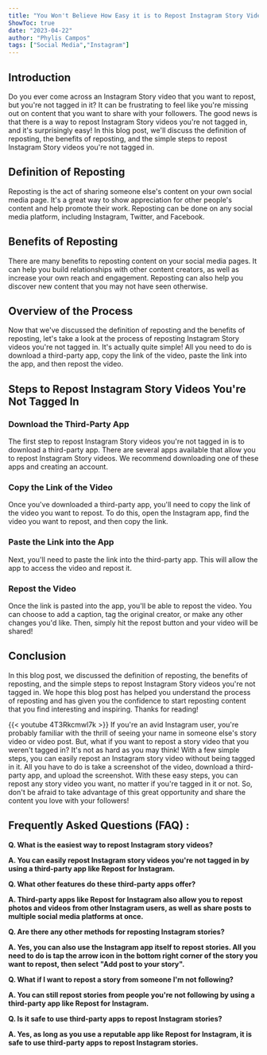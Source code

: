 ```yaml
---
title: "You Won't Believe How Easy it is to Repost Instagram Story Videos You're Not Tagged In!"
ShowToc: true 
date: "2023-04-22"
author: "Phylis Campos" 
tags: ["Social Media","Instagram"]
---
```

## Introduction
Do you ever come across an Instagram Story video that you want to repost, but you're not tagged in it? It can be frustrating to feel like you're missing out on content that you want to share with your followers. The good news is that there is a way to repost Instagram Story videos you're not tagged in, and it's surprisingly easy! In this blog post, we'll discuss the definition of reposting, the benefits of reposting, and the simple steps to repost Instagram Story videos you're not tagged in.

## Definition of Reposting
Reposting is the act of sharing someone else's content on your own social media page. It's a great way to show appreciation for other people's content and help promote their work. Reposting can be done on any social media platform, including Instagram, Twitter, and Facebook.

## Benefits of Reposting
There are many benefits to reposting content on your social media pages. It can help you build relationships with other content creators, as well as increase your own reach and engagement. Reposting can also help you discover new content that you may not have seen otherwise.

## Overview of the Process
Now that we've discussed the definition of reposting and the benefits of reposting, let's take a look at the process of reposting Instagram Story videos you're not tagged in. It's actually quite simple! All you need to do is download a third-party app, copy the link of the video, paste the link into the app, and then repost the video.

## Steps to Repost Instagram Story Videos You're Not Tagged In

### Download the Third-Party App
The first step to repost Instagram Story videos you're not tagged in is to download a third-party app. There are several apps available that allow you to repost Instagram Story videos. We recommend downloading one of these apps and creating an account.

### Copy the Link of the Video
Once you've downloaded a third-party app, you'll need to copy the link of the video you want to repost. To do this, open the Instagram app, find the video you want to repost, and then copy the link.

### Paste the Link into the App
Next, you'll need to paste the link into the third-party app. This will allow the app to access the video and repost it.

### Repost the Video
Once the link is pasted into the app, you'll be able to repost the video. You can choose to add a caption, tag the original creator, or make any other changes you'd like. Then, simply hit the repost button and your video will be shared!

## Conclusion
In this blog post, we discussed the definition of reposting, the benefits of reposting, and the simple steps to repost Instagram Story videos you're not tagged in. We hope this blog post has helped you understand the process of reposting and has given you the confidence to start reposting content that you find interesting and inspiring. Thanks for reading!

{{< youtube 4T3Rkcmwl7k >}} 
If you're an avid Instagram user, you're probably familiar with the thrill of seeing your name in someone else's story video or video post. But, what if you want to repost a story video that you weren't tagged in? It's not as hard as you may think! With a few simple steps, you can easily repost an Instagram story video without being tagged in it. All you have to do is take a screenshot of the video, download a third-party app, and upload the screenshot. With these easy steps, you can repost any story video you want, no matter if you're tagged in it or not. So, don't be afraid to take advantage of this great opportunity and share the content you love with your followers!

## Frequently Asked Questions (FAQ) :
**Q. What is the easiest way to repost Instagram story videos?**

**A. You can easily repost Instagram story videos you're not tagged in by using a third-party app like Repost for Instagram.**

**Q. What other features do these third-party apps offer?**

**A. Third-party apps like Repost for Instagram also allow you to repost photos and videos from other Instagram users, as well as share posts to multiple social media platforms at once.**

**Q. Are there any other methods for reposting Instagram stories?**

**A. Yes, you can also use the Instagram app itself to repost stories. All you need to do is tap the arrow icon in the bottom right corner of the story you want to repost, then select "Add post to your story".**

**Q. What if I want to repost a story from someone I'm not following?**

**A. You can still repost stories from people you're not following by using a third-party app like Repost for Instagram.**

**Q. Is it safe to use third-party apps to repost Instagram stories?**

**A. Yes, as long as you use a reputable app like Repost for Instagram, it is safe to use third-party apps to repost Instagram stories.**




